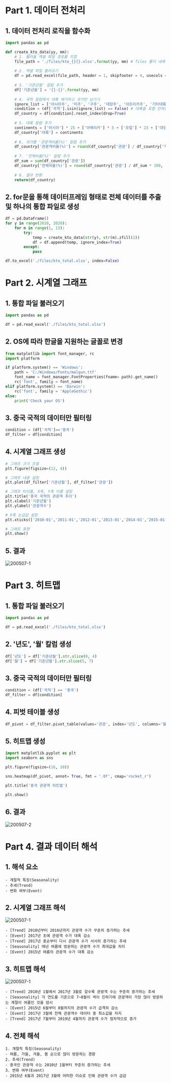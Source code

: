 # Part 1. 데이터 전처리
## 1. 데이터 전처리 로직을 함수화
~~~python
import pandas as pd

def create_kto_data(yy, mm): 
    # 1. 불러올 엑셀 파일 경로를 지정
    file_path = './files/kto_{}{}.xlsx'.format(yy, mm) # files 폴더 내에 201001 ~ 201908까지 총 116개의 데이터 존재
    
    # 2. 엑셀 파일 불러오기
    df = pd.read_excel(file_path, header = 1, skipfooter = 4, usecols = 'A:G')
    
    # 3. '기준년월' 칼럼 추가
    df['기준년월'] = '{}-{}'.format(yy, mm)
    
    # 4. 국적 칼럼에서 대륙 제거하고 국가만 남기기
    ignore_list = ['아시아주', '미주', '구주', '대양주', '아프리카주', '기타대륙', '교포소계'] # 제거할 대륙명 생성
    condition = (df['국적'].isin(ignore_list) == False) # 대룍을 포함 안하는 조건
    df_country = df[condition].reset_index(drop=True)
    
    # 5. 대륙 칼럼 추가
    continents = ['아시아'] * 25 + ['아메리카'] * 5 + ['유럽'] * 23 + ['대양주'] * 3 + ['아프리카'] * 2 + ['기타대륙'] + ['교포']
    df_country['대륙'] = continents
    
    # 6. 국가별 '관광객비율(%)' 칼럼 추가
    df_country['관광객비율(%)'] = round(df_country['관광'] / df_country['계'] * 100, 1)
    
    # 7. '전체비율(%)' 칼럼 추가
    df_sum = sum(df_country['관광'])
    df_country['전체비율(%)'] = round(df_country['관광'] / df_sum * 100, 1)
    
    # 8. 결과 반환
    return(df_country)
~~~
## 2. for문을 통해 데이터프레임 형태로 전체 데이터를 추출 및 하나의 통합 파일로 생성
~~~python
df = pd.DataFrame()
for y in range(2010, 2020):
    for m in range(1, 13):
        try:
            temp = create_kto_data(str(y), str(m).zfill(2))
            df = df.append(temp, ignore_index=True)
        except:
            pass

df.to_excel('./files/kto_total.xlsx', index=False)
~~~

# Part 2. 시계열 그래프
## 1. 통합 파일 불러오기
~~~python
import pandas as pd

df = pd.read_excel('./files/kto_total.xlsx')
~~~
## 2. OS에 따라 한글을 지원하는 글꼴로 변경
~~~python
from matplotlib import font_manager, rc
import platform

if platform.system() == 'Windows':
    path = 'C:/Windows/Fonts/malgun.ttf'
    font_name = font_manager.FontProperties(fname= path).get_name()
    rc('font', family = font_name)
elif platform.system() == 'Darwin':
    rc('font', family = 'AppleGothic')
else:
    print('Check your OS')
~~~
## 3. 중국 국적의 데이터만 필터링
~~~python
condition = (df['국적']=='중국')
df_filter = df[condition]
~~~
## 4. 시계열 그래프 생성
~~~python
# 그래프 크기 조절
plt.figure(figsize=(12, 4))

# 그래프 내용 설정
plt.plot(df_filter['기준년월'], df_filter['관광'])

# 그래프 타이틀, X축, Y축 이름 설정
plt.title('중국 국적의 관광객 추이')
plt.xlabel('기준년월')
plt.ylabel('관광객수')

# X축 눈금값 설정
plt.xticks(['2010-01','2011-01','2012-01','2013-01','2014-01','2015-01','2016-01','2017-01','2018-01','2019-01'])

# 그래프 표현
plt.show()
~~~
## 5. 결과
![200507-1](https://user-images.githubusercontent.com/48504392/81263583-e1fbb200-907a-11ea-9a06-0c2882983b80.png)  

# Part 3. 히트맵
## 1. 통합 파일 불러오기
~~~python
import pandas as pd

df = pd.read_excel('./files/kto_total.xlsx')
~~~
## 2. '년도', '월' 칼럼 생성
~~~python
df['년도'] = df['기준년월'].str.slice(0, 4)
df['월'] = df['기준년월'].str.slice(5, 7)
~~~
## 3. 중국 국적의 데이터만 필터링
~~~python
condition = (df['국적'] == '중국')
df_filter = df[condition]
~~~
## 4. 피벗 테이블 생성
~~~python
df_pivot = df_filter.pivot_table(values='관광', index='년도', columns='월')
~~~
## 5. 히트맵 생성
~~~python
import matplotlib.pyplot as plt
import seaborn as sns

plt.figure(figsize=(16, 10))

sns.heatmap(df_pivot, annot= True, fmt = '.0f', cmap='rocket_r')

plt.title('중국 관광객 히트맵')

plt.show()
~~~
## 6. 결과
![200507-2](https://user-images.githubusercontent.com/48504392/81263585-e32cdf00-907a-11ea-8659-deeaa8047529.png)  

# Part 4. 결과 데이터 해석
## 1. 해석 요소
~~~
- 걔절적 특징(Seasonality)
- 추세(Trend)
- 변화 여부(Event)
~~~
## 2. 시계열 그래프 해석
![200507-1](https://user-images.githubusercontent.com/48504392/81263583-e1fbb200-907a-11ea-9a06-0c2882983b80.png)  
~~~
- [Trend] 2010년부터 2016년까지 관광객 수가 꾸준히 증가하는 추세
- [Event] 2017년 초에 관광객 수가 대폭 감소
- [Trend] 2017년 중순부터 다시 관광객 수가 서서히 증가하는 추세
- [Seasonality] 매년 여름에 방문하는 관광객 수가 최대값을 차지
- [Event] 2015년 여름의 관광객 수가 대폭 감소
~~~
## 3. 히트맵 해석
![200507-1](https://user-images.githubusercontent.com/48504392/81263583-e1fbb200-907a-11ea-9a06-0c2882983b80.png)   
~~~
- [Trend] 2010년 1월에서 2017년 3월로 갈수록 관광객 수는 꾸준히 증가하는 추세
- [Seasonality] 각 연도를 기준으로 7~8월이 색이 진하기에 관광객이 가장 많이 방문하는 계절이 여름인 것을 암시
- [Event] 2015년 6월부터 8월까지의 관광객 수가 급격히 감소
- [Event] 2017년 3월에 전체 관광객수 데이터 중 최소값을 차지
- [Trend] 2017년 7월부터 2019년 4월까지 관광객 수가 점차적으로 증가
~~~
## 4. 전체 해석
~~~
1. 걔절적 특징(Seasonality)
- 여름, 가을, 겨울, 봄 순으로 많이 방문하는 경향
2. 추세(Trend)
- 중국인 관광객 수는 2010년 1월부터 꾸준히 증가하는 추세
3. 변화 여부(Event)
- 2015년 6월과 2017년 3월에 어떠한 이슈로 인해 관광객 수가 급감
~~~

